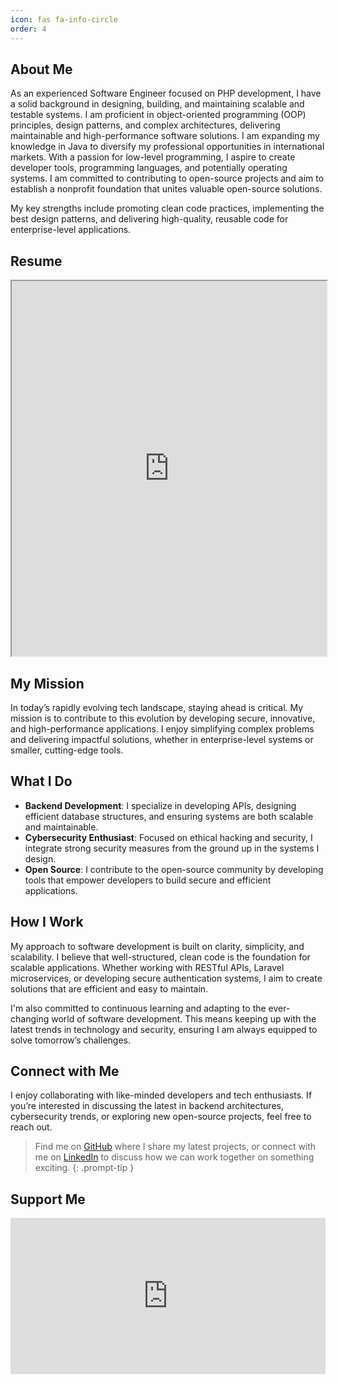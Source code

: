 ```yaml
---
icon: fas fa-info-circle
order: 4
---
```


## About Me

As an experienced Software Engineer focused on PHP development, I have a solid background in designing, building,
and maintaining scalable and testable systems. I am proficient in object-oriented programming (OOP) principles,
design patterns, and complex architectures, delivering maintainable and high-performance software solutions. I am
expanding my knowledge in Java to diversify my professional opportunities in international markets. With a passion
for low-level programming, I aspire to create developer tools, programming languages, and potentially operating
systems. I am committed to contributing to open-source projects and aim to establish a nonprofit foundation that
unites valuable open-source solutions.

My key strengths include promoting clean code practices, implementing the best design patterns, and delivering
high-quality, reusable code for enterprise-level applications.

## Resume

<iframe 
  src="https://drive.google.com/file/d/1kgQviVfRqzTI7Nr-B6LtMAfTWLfPSL-X/preview"
  width="100%" 
  height="600"></iframe>

## My Mission

In today’s rapidly evolving tech landscape, staying ahead is critical. My mission is to contribute to this 
evolution by developing secure, innovative, and high-performance applications. I enjoy simplifying complex problems 
and delivering impactful solutions, whether in enterprise-level systems or smaller, cutting-edge tools.

## What I Do

- **Backend Development**: I specialize in developing APIs, designing efficient database structures, and ensuring 
  systems are both scalable and maintainable.
- **Cybersecurity Enthusiast**: Focused on ethical hacking and security, I integrate strong security measures from 
  the ground up in the systems I design.
- **Open Source**: I contribute to the open-source community by developing tools that empower developers to build 
  secure and efficient applications.

## How I Work

My approach to software development is built on clarity, simplicity, and scalability. I believe that 
well-structured, clean code is the foundation for scalable applications. Whether working with RESTful APIs, 
Laravel microservices, or developing secure authentication systems, I aim to create solutions that are efficient 
and easy to maintain.

I'm also committed to continuous learning and adapting to the ever-changing world of software development. This 
means keeping up with the latest trends in technology and security, ensuring I am always equipped to solve 
tomorrow’s challenges.

## Connect with Me

I enjoy collaborating with like-minded developers and tech enthusiasts. If you’re interested in discussing the 
latest in backend architectures, cybersecurity trends, or exploring new open-source projects, feel free to reach out.

> Find me on <a href="https://github.com/shahmal1yev">GitHub</a> where I share my latest projects, or connect with 
> me on <a href="https://linkedin.com/in/shahmal1yev" target="_blank">LinkedIn</a> to discuss how we can work 
> together on something exciting.
{: .prompt-tip }

## Support Me

<iframe src="https://github.com/sponsors/shahmal1yev/card" title="Sponsor shahmal1yev" height="250" width="100%"
style="border: 0;"></iframe>
